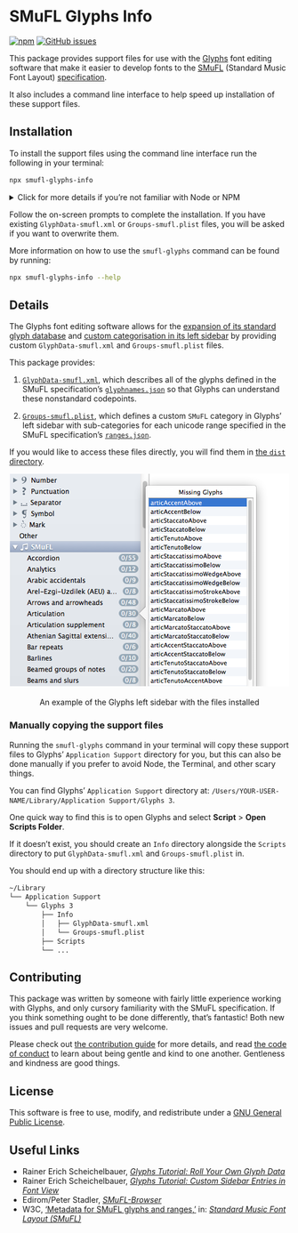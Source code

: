 # SMuFL Glyphs Info

[![npm](https://img.shields.io/npm/v/smufl-glyphs-info.svg?style=for-the-badge)](https://www.npmjs.com/package/smufl-glyphs-info)
[![GitHub issues](https://img.shields.io/github/issues/delucis/smufl-glyphs-info.svg?style=for-the-badge&logo=github)](https://github.com/delucis/smufl-glyphs-info/issues)


This package provides support files for use with the [Glyphs](https://glyphsapp.com/) font editing software that make it easier to develop fonts to the [SMuFL](https://www.smufl.org/) (Standard Music Font Layout) [specification](https://w3c.github.io/smufl/gitbook/).

It also includes a command line interface to help speed up installation of these support files.


## Installation

To install the support files using the command line interface run the following in your terminal:
```sh
npx smufl-glyphs-info
```

<details>
<summary>Click for more details if you’re not familiar with Node or NPM</summary>

> Node.js allows you to run software written in JavaScript on your computer. The Node website includes [several options for installing Node][ec50e337] if you don’t already have it installed.
>
> If you are already using Homebrew on your Mac, it might be easiest to install Node using Homebrew:
>
> ```sh
> brew install node
> ```
>
> Installing Node also installs the Node Package Manager, which is more commonly known as “NPM” and provides the `npx` command for executing third-party packages. Here’s how the command above breaks down:
>
> 1. `npx` tells your terminal to execute a package without installing it globally.
>
> 2. `smufl-glyphs-info` tells `npx` the name of the package you want to execute.

  [ec50e337]: https://nodejs.org/en/download/package-manager/#macos "Installing Node.js via package manager"

</details>

Follow the on-screen prompts to complete the installation. If you have existing `GlyphData-smufl.xml` or `Groups-smufl.plist` files, you will be asked if you want to overwrite them.

More information on how to use the `smufl-glyphs` command can be found by running:

```sh
npx smufl-glyphs-info --help
```


## Details

The Glyphs font editing software allows for the [expansion of its standard glyph database][0848a1b2] and [custom categorisation in its left sidebar][ab9bad53] by providing custom `GlyphData-smufl.xml` and `Groups-smufl.plist` files.

  [0848a1b2]: https://glyphsapp.com/tutorials/roll-your-own-glyph-data "Roll Your Own Glyph Data - Tutorial on glyphsapp.com"
  [ab9bad53]: https://glyphsapp.com/tutorials/custom-sidebar-entries-in-font-view "Custom Sidebar Entries in Font View - Tutorial on glyphsapp.com"

This package provides:

1. [`GlyphData-smufl.xml`](dist/GlyphData-smufl.xml), which describes all of the glyphs defined in the SMuFL specification’s [`glyphnames.json`][dcbb20f3] so that Glyphs can understand these nonstandard codepoints.

2. [`Groups-smufl.plist`](dist/Groups-smufl.plist), which defines a custom `SMuFL` category in Glyphs’ left sidebar with sub-categories for each unicode range specified in the SMuFL specification’s [`ranges.json`][442459d7].

  [dcbb20f3]: https://w3c.github.io/smufl/gitbook/specification/glyphnames.html "Information about glyphnames.json from the SMuFL specification"
  [442459d7]: https://w3c.github.io/smufl/gitbook/specification/ranges.html "Information about ranges.json from the SMuFL specification"

If you would like to access these files directly, you will find them in [the `dist` directory](dist).

<p align=center>
<img alt="Screenshot of the left sidebar in Glyphs with SMuFL support files installed" src="https://github.com/delucis/smufl-glyphs-info/raw/main/.github/sidebar-screenshot.png" /><br><br>
An example of the Glyphs left sidebar with the files installed
</p>

### Manually copying the support files

Running the `smufl-glyphs` command in your terminal will copy these support files to Glyphs’ `Application Support` directory for you, but this can also be done manually if you prefer to avoid Node, the Terminal, and other scary things.

You can find Glyphs’ `Application Support` directory at: `/Users/YOUR-USER-NAME/Library/Application Support/Glyphs 3`.

One quick way to find this is to open Glyphs and select **Script** > **Open Scripts Folder**.

If it doesn’t exist, you should create an `Info` directory alongside the `Scripts` directory to put `GlyphData-smufl.xml` and `Groups-smufl.plist` in.

You should end up with a directory structure like this:

    ~/Library
    └── Application Support
        └── Glyphs 3
            ├── Info
            │   ├── GlyphData-smufl.xml
            │   └── Groups-smufl.plist
            ├── Scripts
            └── ...


## Contributing

This package was written by someone with fairly little experience working with Glyphs, and only cursory familiarity with the SMuFL specification. If you think something ought to be done differently, that’s fantastic! Both new issues and pull requests are very welcome.

Please check out [the contribution guide](CONTRIBUTING.md) for more details, and read [the code of conduct](CODE_OF_CONDUCT.md) to learn about being gentle and kind to one another. Gentleness and kindness are good things.


## License

This software is free to use, modify, and redistribute under a [GNU General Public License](LICENSE).

## Useful Links

- Rainer Erich Scheichelbauer, [_Glyphs Tutorial: Roll Your Own Glyph Data_](https://glyphsapp.com/tutorials/roll-your-own-glyph-data)
- Rainer Erich Scheichelbauer, [_Glyphs Tutorial: Custom Sidebar Entries in Font View_](https://glyphsapp.com/tutorials/custom-sidebar-entries-in-font-view)
- Edirom/Peter Stadler, [_SMuFL-Browser_](http://edirom.de/smufl-browser/index.html)
- W3C, [‘Metadata for SMuFL glyphs and ranges,’](https://w3c.github.io/smufl/gitbook/specification/smufl-metadata.html) in: [_Standard Music Font Layout (SMuFL)_](https://w3c.github.io/smufl/gitbook/index.html)
